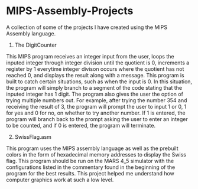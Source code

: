 # MIPS-Assembly-Projects
A collection of some of the projects I have created using the MIPS Assembly language.


1. The DigitCounter

This MIPS program receives an integer input from the user, loops the inputed integer through integer division until the quotient is 0, increments a register by 1 everytime integer divison occurs where the quotient has not reached 0, and displays the result along with a message. This program is built to catch certain situations, such as when the input is 0. In this situation, the program will simply branch to a segment of the code stating that the inputed integer has 1 digit. The program also gives the user the option of trying multiple numbers out. For example, after trying the number 354 and receiving the result of 3, the program will prompt the user to input 1 or 0, 1 for yes and 0 for no, on whether to try another number. If 1 is entered, the program will branch back to the prompt asking the user to enter an integer to be counted, and if 0 is entered, the program will terminate.

2. SwissFlag.asm

This program uses the MIPS assembly language as well as the prebuilt colors in the form of hexadecimal memory addresses to display the Swiss flag. This program should be run on the MARS 4_5 simulator with the configurations listed in the commentary found in the beginning of the program for the best results. This project helped me understand how computer graphics work at such a low level.
